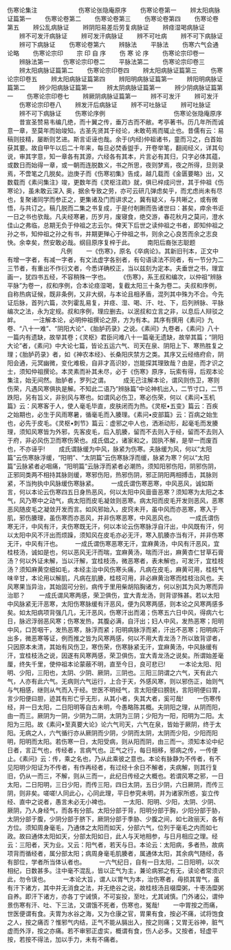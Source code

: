 <!-- { "loadSidebar": true } -->
伤寒论集注
　　
　　 
　　伤寒论张隐庵原序
　　伤寒论卷第一
　　辨太阳病脉证篇第一
　　伤寒论卷第二
　　伤寒论卷第三
　　伤寒论卷第四
　　伤寒论卷第五
　　辨公乱病脉证
　　辫阴阳易差后劳复病脉证
　　辨痉湿喝病脉证
　　辨不可发汗病脉证
　　辨可发汗病脉证
　　辨不可吐病
　　辨不可下病脉证
　　辨可下病脉证
　　伤寒论卷第六
　　辨脉法
　　平脉法
　　伤寒六气会通论略
　　伤寒论宗印
　　宗 印 自 序
　　伤 寒 论 序
　　伤寒论宗印卷一
　　辨脉法第一
　　伤寒论宗印卷二
　　平脉法第二 
　　伤寒论宗印卷三
　　辨太阳病脉证篇第二
　　伤寒论宗印卷四
　　辨太阳病脉证篇第三
　　伤寒论宗印卷五
　　辨太阳病脉证篇第四
　　辨阳明病脉证篇第一
　　辨阳明病脉证篇第二
　　辨少阳病脉证篇第一
　　辨太阴病脉证篇第一
　　辨少阴病脉证篇第一
　　伤寒论宗印卷七
　　辨厥阴病脉证篇第一
　　辨不可发汗
　　辨可发汗
　　伤寒论宗印卷八
　　辨发汗后病脉证
　　辨不可吐脉证
　　辨可吐脉证
　　辨不可下病脉证
　　伤寒论序例 
　　
　　
　　 
　　
　　伤寒论张隐庵原序
　　昔宣圣赞易韦编几绝，而十翼之传，垂万古而不敝。考亭著书。历几年所而诚意一章，至莫年而始竣知。古圣先贤其于经论，未敢苟焉而辄止也。昔儒有云：易稿则技精，屡断则艺进。斯言讵诬也哉。余于(内经)仲祖诸书，童而习之，白首始获其要。故自甲午以后二十年来，每旦必焚香盥手，开卷举笔，翻阅经义，详其句说，审其字意，知一章各有其源，六经各有其本，片言必有其归，只字必体其蕴，或数日而始得一章，或一朝而连脱数义，书之所思，夜则梦焉，夜之所得，旦则录焉，不啻笔之几脱矣。迨庚子而《伤寒初集》告成，越几载而《金匮要略》出，又数载而《素问集注》竣，更数年而《灵枢注疏》就，俱已梓成问世，其于仲祖《伤寒论》，虽未敢云深入  奥，据余专致之劳，亦可云研几弹虑矣乎，而尤虑尚未有尽也，复聚诸同学而参正之，更集诸及门而讲求之，冀有疑义，与共晰之，或有微悟，与共订之。稿几脱而二集之书复成，于是付剞劂而告诸世曰：甚矣，瘁余书讵一日之书也欤哉。凡夫经寒暑，历岁月，废寝食，绝交游，春花秋月之莫问，澄水佳山之弗临，总期无负于仲祖之志云尔。俾天下后世之读仲祖之书者，即知仲祖之孙之书，知仲祖之孙之有书，并期更殚心于仲祖之书，则余之心良苦而余之志良快。余幸矣，然安敢必哉。纲目原序复梓于此。
　　南阳后裔张志聪题
　　
　　
　　
　　凡例
　　一《伤寒》，原名《卒病论》。其新旧刊本，正文中有增一字者，有减一字者，有文法虚字各别者，有句语读法不同者，有一节分为二三节者，有重出不作衍文者，今悉详确校正，当以兹刻为定本。夫垂世之书，理宜画一，犹四书五经，不容稍殊一字也。
　　《伤寒》，系王叔和编次，以仲祖“辨脉平脉”为卷一，叔和序例，合本论痉湿喝，复截太阳三十条为卷二。夫叔和序例，自称热病证候，既非条例，又非大纲，与本论且相矛盾，混列其中殊为不合。今先证后脉，首列六篇，次列霍乱易复，并痉、湿、喝、汗、吐、下，后列辨脉、平脉编次之法，永为定规。叔和序例，理应删去。以泯叔和立言之非，以息后人辩驳之衅。
　　一注解本论，必明仲祖撰论之原，方为有本。其序有撰用《素问》九卷、“八十一难”、“阴阳大论”、《胎胪药录》之说。《素间》九卷者，《素问》八十一篇内有遗缺，故举其卷；《灵枢》君臣问难八十一篇毫无遗缺，故举其篇；“阴阳大论”者，《素问》中大论七篇，皆论五运六气、司天在泉、阴阳上下、寒热胜复之理；《胎胪药录》者，如《神农本经》、长桑阳庆禁方之类。其序又云经络府俞，阴阳会通，元冥幽微，变化难极，自非才高识妙，岂能探其理致哉？由是，而才识之士，须知仲祖撰论。本灵素而补其未尽，必于《伤寒》原序，玩索有得，后观本论集注，始无间然。胎胪者，罗列之谓。
　　成无己注解本论，谓风则伤卫，寒则伤荣，凡遇风寒俱执是解。不知此二语乃“辨脉篇”中论神机出入，二节寸口，二节跌阳，另有旨义，非别风与寒也。如谓风必伤卫，寒必伤荣，何以《素问•玉机篇》云：风寒客于人，使人毫毛毕直，皮肤闭而为热。《灵枢•五变》篇云：百疾之始期也，必生于风雨寒暑，循毫毛而入腠理。《素问•皮部篇》云：百病之始生也，必先于皮毛。《灵枢•刺节》篇云：虚邪之中人也，洒淅动形，起毫毛而发腠理，须知风寒皆为外邪，先客皮毛，后入肌腠，留而不去则入于经，留而不去则入于府，非必风伤卫而寒伤荣也。成氏倡之，诸家和之，固执不解，是举一而废百也，不亦诬乎!
　　成氏谓脉缓为中风，脉紧为伤寒。夫脉缓为风，何以“太阳篇”云伤寒脉浮缓，“阳明”、“太阴篇”云伤寒脉浮而缓，脉紧为寒？何以“太阳篇”云脉紧者必咽痛，“阳明篇”云脉浮而紧者必潮热，须知阳邪伤阳，阴邪伤阴，正邪同类两不相持其脉则缓，寒邪伤阳，热邪伤阴，邪正阴阳两相搏击，其脉则紧，不当拘执中风脉缓伤寒脉紧。
　　一成氏谓伤寒恶寒，中风恶风，诚如斯言，何以本论云伤寒四五日身热恶风，何以太阳中风啬啬恶寒？须知寒为太阳之本气，风乃寒中之动气，病太阳而皮毛凝敛则恶寒。病太阳而皮毛开发则恶风，恶寒恶风随皮毛之凝敛开发而言。如风邪始入，皮窍未开，虽中风而亦恶寒，寒入于肌，邪伤腠理，虽伤寒而亦恶风，并非伤寒恶寒，中风恶风也。
　　一成氏谓伤寒无汗，中风有汗，夫伤寒既无汗，何以本论云伤寒脉浮自汗出，中风既有汗，何以太阳中风不汗出而烦躁，须知风在皮毛亦必无汗，寒入肌腠亦当有汗，并非伤寒无汗，中风有汗也。
　　一成氏谓伤寒恶寒无汗，宜麻黄汤，中风有汗恶风，宜桂枝汤，诚如是也，何以恶风无汗而喘，宜麻黄汤，喘而汗出，麻黄杏仁甘草石膏汤？何以外证未解，当以汗解，宜桂枝汤，微恶寒者，表未解也，可发汗，宜桂枝汤？须知麻黄空细如毛，本经主治中风伤寒头痛，凡病在皮毛，麻黄可用，桂枝气味辛甘，本论用以解肌，凡病在肌腠，桂枝可用，非必麻黄治寒而桂枝治风也。夫风寒果当异治，其始固可分别，病传于里用柴胡陷胸诸方，何以别其为风为寒而异治耶？
　　一成氏谓风寒两感，荣卫俱伤，宜大青龙汤，则背谬殊甚。若以太阳中风脉紧无汗恶寒，太阳伤寒脉缓有汗恶风，便为风寒两感，则本论之风寒两感多矣。如太阳病项背强几几，无汗恶风，伤寒汗出而渴；伤寒五六日中风，得病六七日，脉迟浮弱恶风寒；伤寒发热，其腹必满，自汗出；妇人中风，发热恶寒；阳明中风，口苦咽干，发热恶寒，脉浮而紧；阳明病脉浮而紧，汗出不恶寒；阳明病汗出多，微恶寒等证，例而推之皆为风寒两感，何以不用大青龙汤？所以致背谬者，只因原本未清，其始有风伤卫，寒伤荣，伤寒脉紧无汗，宜麻黄汤，中风脉缓有汗，宜桂枝汤之说，因遂有风寒两感，荣卫俱伤，宜大青龙汤之说矣。所谓始差毫厘，终失千里，使仲祖本论蒙蔽不明，直至今日，良可悲已!
　　一本论太阳、阳明、少阳，三阳也，太阴、少阴、厥阴，三阴也。三阳三阴谓之六气，天有此六气，人亦有此六气。无病则六气运行，上合于天，外感风寒，则以邪伤正，始则气与气相感，继则从气而入于经。世医不明经气，言太阳便曰膀胱，言阳明便曰胃，言少阳便曰胆，迹其有形亡乎无形，从其小者，失其大者，奚可哉!
　　一伤寒传经，并一日太阳，二日阳明等自古未明，今愚略陈其概。夫阴阳之理，从阴而阳，由一而三。厥阴为一阴，少阴为二阴，太阴为三阴；少阳为一阳，阳明为二阳。太阳为三阳。故《素问•至真要大论》论六气司天，六气在泉，皆始于厥阴，终于太阳。无病之人，六气循行亦从厥阴而少阴，少阴而太阴，太阴而少阳，少阳而阳明，阳明而太阳。若伤寒一日，太阳受病，则从阳而阴，由三而一。须知本论中纪日者，言正气也，传经者，言病气也。正气之行，每日相移，邪病之传，一传便止。《素问》云：传，乘之名也，乃从此乘彼之意也。本论有脉静为不传者，有不见阳明少阳证为不传者，有作再经者，有过经十余日不解者，夫病解，则其行复旧，仍从一而三，不解，则从三而一，此纪日传经之大概也。若谓风寒之邪，一日太阳，二日阳明，三日少阳，而传三阳，四日太阴，五日少阴，六日厥阴，而传三阴，则非矣。嗟嗟!人同此心，心同此理，平日参究未明，并为诸家所惑，妄立传经、直中之说者，愚言未必无小裨也。
　　一太阳、阳明、少阳，太阴、少阴、厥阴，乃人身经气，而各有分部。太阳分部于背，阳明分部于胸，少阳分部于胁，太阴分部于腹，少阴分部于脐下，厥阴分部于季胁、少腹之间，如七政丽天，各有方位。须知周身毫毛，乃通体之太阳而如天，分部六气，位列于毫毛之内而如七政。故曰通体太阳如天，分部太阳如日，此人与天地相参，与日月相应之理。经云：三阳者，天为业。又云：阳气者，若天与日。本论云：太阳病，多者热，故病项背而循经者，属分部太阳；病周身毫毛肌腠者，属通体太阳，其余病气随经，各有部位，学者所当体认者也。
　　一六气纪日，自有一日太阳，二日阳明，以次相纪，日数甚多。注中毫不混乱，皆以正气为主，兼论病邪之有无，读论者常须识此，勿令误也。
　　一本论大旨，谓人以胃气为本，治伤寒者，毋损其胃气，虽有汗下诸方，其中并无消食之法，并无绝谷之说，故桂枝汤且啜糜粥，十枣汤糜粥自养。即汗下诸方，亦各丁宁诫慎，不可妄投，至吐，尤其诫慎。门外诸公，谓仲景伤寒有汗、吐、下三法，又谓饿不死者，伤寒也，冤哉!
　　一中胃按之而痛，世医便谓有食。夫胃为水谷之海，又为仓康之官，胃果有食，按必不痛，试将饱食之人，按之痛否？惟邪气内结，正气不能从膈出入，按之则痛；又胃无谷神，脏气虚而外浮，按之亦痛。若不审邪正虚实，概谓有食，伤人必多。又按者，轻虚平按，若按不得法，加以手力，未有不痛者。
